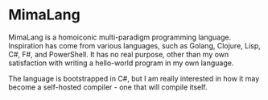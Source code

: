 # MimaLang

MimaLang is a homoiconic multi-paradigm programming language. Inspiration has come from various languages, such as Golang, Clojure, Lisp, C#, F#, and PowerShell. It has no real purpose, other than my own satisfaction with writing a hello-world program in my own language.

The language is bootstrapped in C#, but I am really interested in how it may become a self-hosted compiler - one that will compile itself.
